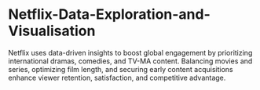 # Netflix-Data-Exploration-and-Visualisation
Netflix uses data-driven insights to boost global engagement by prioritizing international dramas, comedies, and TV-MA content. Balancing movies and series, optimizing film length, and securing early content acquisitions enhance viewer retention, satisfaction, and competitive advantage.
